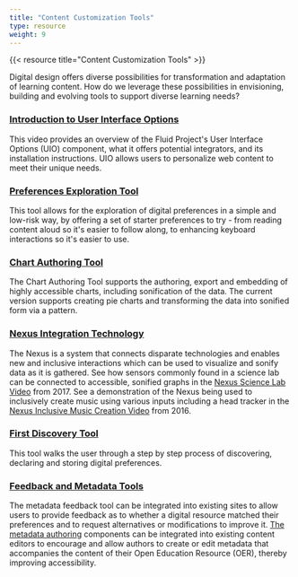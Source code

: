 ```yaml
---
title: "Content Customization Tools"
type: resource
weight: 9
---
```

{{< resource title="Content Customization Tools" >}}

<p class="resource-intro">Digital design offers diverse possibilities for transformation and adaptation of learning content. How do we leverage these possibilities in envisioning, building and evolving tools to support diverse learning needs?</p>

### [Introduction to User Interface Options](https://www.youtube.com/watch?v=63DqNgxtsrA)

This video provides an overview of the Fluid Project's User Interface Options (UIO) component, what it offers potential integrators, and its installation instructions. UIO allows users to personalize web content to meet their unique needs.

### [Preferences Exploration Tool](http://build.fluidproject.org/prefsEditors/demos/explorationTool/)

This tool allows for the exploration of digital preferences in a simple and low-risk way, by offering a set of starter preferences to try - from reading content aloud so it's easier to follow along, to enhancing keyboard interactions so it's easier to use.

### [Chart Authoring Tool](http://build.fluidproject.org/chartAuthoring/demos/)

The Chart Authoring Tool supports the authoring, export and embedding of highly accessible charts, including sonification of the data. The current version supports creating pie charts and transforming the data into sonified form via a pattern.

### [Nexus Integration Technology](https://wiki.gpii.net/w/Nexus_API)

The Nexus is a system that connects disparate technologies and enables new and inclusive interactions which can be used to visualize and sonify data as it is gathered. See how sensors commonly found in a science lab can be connected to accessible, sonified graphs in the [Nexus Science Lab Video](https://www.youtube.com/watch?v=NNwc0VYRhUU&feature=youtu.be) from 2017. See a demonstration of the Nexus being used to inclusively create music using various inputs including a head tracker in the
[Nexus Inclusive Music Creation Video](https://www.youtube.com/watch?v=7R_pz2Fz4qE&feature=youtu.be) from 2016.

### [First Discovery Tool](https://build.fluidproject.org/first-discovery/demos/)

This tool walks the user through a step by step process of discovering, declaring and storing digital preferences.

### [Feedback and Metadata Tools](http://metadata.floeproject.org/demos/feedback/)

The metadata feedback tool can be integrated into existing sites to allow users to provide feedback as to whether a digital resource matched their preferences and to request alternatives or modifications to improve it. [The metadata authoring](https://metadata.floeproject.org/demos/metadata/) components can be integrated into existing content editors to encourage and allow authors to create or edit metadata that accompanies the content of their Open Education Resource (OER), thereby improving accessibility.
